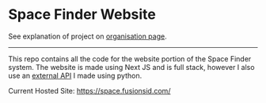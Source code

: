 # Space Finder Website

See explanation of project on [organisation page](https://github.com/Space-Finder/).

---

This repo contains all the code for the website portion of the Space Finder system. The website is made using Next JS and is full stack, however I also use an [external API](https://github.com/Space-Finder/API) I made using python.

Current Hosted Site: https://space.fusionsid.com/
